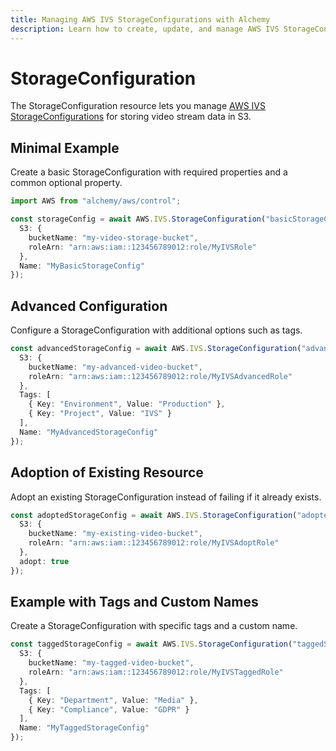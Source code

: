 ```yaml
---
title: Managing AWS IVS StorageConfigurations with Alchemy
description: Learn how to create, update, and manage AWS IVS StorageConfigurations using Alchemy Cloud Control.
---
```


# StorageConfiguration

The StorageConfiguration resource lets you manage [AWS IVS StorageConfigurations](https://docs.aws.amazon.com/ivs/latest/userguide/) for storing video stream data in S3.

## Minimal Example

Create a basic StorageConfiguration with required properties and a common optional property.

```ts
import AWS from "alchemy/aws/control";

const storageConfig = await AWS.IVS.StorageConfiguration("basicStorageConfig", {
  S3: {
    bucketName: "my-video-storage-bucket",
    roleArn: "arn:aws:iam::123456789012:role/MyIVSRole"
  },
  Name: "MyBasicStorageConfig"
});
```

## Advanced Configuration

Configure a StorageConfiguration with additional options such as tags.

```ts
const advancedStorageConfig = await AWS.IVS.StorageConfiguration("advancedStorageConfig", {
  S3: {
    bucketName: "my-advanced-video-bucket",
    roleArn: "arn:aws:iam::123456789012:role/MyIVSAdvancedRole"
  },
  Tags: [
    { Key: "Environment", Value: "Production" },
    { Key: "Project", Value: "IVS" }
  ],
  Name: "MyAdvancedStorageConfig"
});
```

## Adoption of Existing Resource

Adopt an existing StorageConfiguration instead of failing if it already exists.

```ts
const adoptedStorageConfig = await AWS.IVS.StorageConfiguration("adoptedStorageConfig", {
  S3: {
    bucketName: "my-existing-video-bucket",
    roleArn: "arn:aws:iam::123456789012:role/MyIVSAdoptRole"
  },
  adopt: true
});
```

## Example with Tags and Custom Names

Create a StorageConfiguration with specific tags and a custom name.

```ts
const taggedStorageConfig = await AWS.IVS.StorageConfiguration("taggedStorageConfig", {
  S3: {
    bucketName: "my-tagged-video-bucket",
    roleArn: "arn:aws:iam::123456789012:role/MyIVSTaggedRole"
  },
  Tags: [
    { Key: "Department", Value: "Media" },
    { Key: "Compliance", Value: "GDPR" }
  ],
  Name: "MyTaggedStorageConfig"
});
```